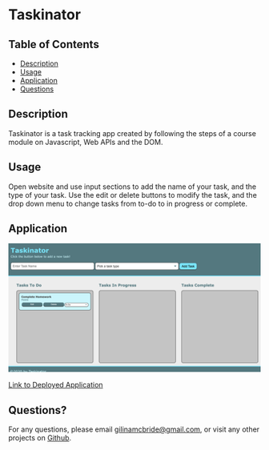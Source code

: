 # Taskinator

## Table of Contents

- [Description](#description)
- [Usage](#usage)
- [Application](#application)
- [Questions](#questions)

## Description

Taskinator is a task tracking app created by following the steps of a course module on Javascript, Web APIs and the DOM.

## Usage

Open website and use input sections to add the name of your task, and the type of your task. Use the edit or delete buttons to modify the task, and the drop down menu to change tasks from to-do to in progress or complete.

## Application

![screenshot](./assets/images/screenshot.png)

[Link to Deployed Application](https://gilinamcbride.github.io/taskinator/)

## Questions?

For any questions, please email gilinamcbride@gmail.com, or visit any other projects on [Github](github.com/gilinamcbride).

